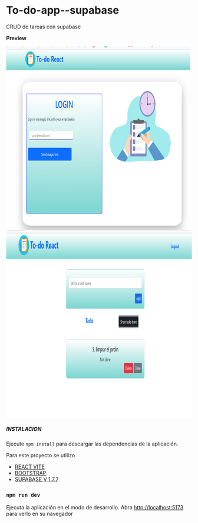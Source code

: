 # To-do-app--supabase
CRUD de tareas con  supabase


**Preview**

<img src="./src/assets/todo1.png" alt="desktop" width="500px" height="500px">
<img src="./src/assets/todo2.png" alt="desktop" width="800px" height="500px">

##### INSTALACION
Ejecute `npm install` para descargar las dependencias de la aplicación.

Para este proyecto se utilizo

- [REACT VITE](https://vitejs.dev/guide/)
- [BOOTSTRAP](https://getbootstrap.com/docs/5.0/getting-started/introduction/)
- [SUPABASE V 1.7.7 ](https://app.supabase.com/)


### `npm run dev`

Ejecuta la aplicación en el modo de desarrollo.
Abra [http://localhost:5173](http://localhost:5173) para verlo en su navegador
